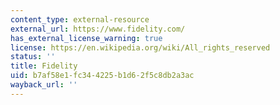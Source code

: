 ```yaml
---
content_type: external-resource
external_url: https://www.fidelity.com/
has_external_license_warning: true
license: https://en.wikipedia.org/wiki/All_rights_reserved
status: ''
title: Fidelity
uid: b7af58e1-fc34-4225-b1d6-2f5c8db2a3ac
wayback_url: ''
---
```


